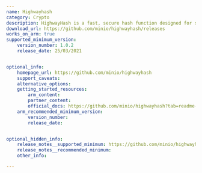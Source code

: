 ```yaml
---
name: Highwayhash
category: Crypto
description: HighwayHash is a fast, secure hash function designed for speed and security, suitable for use in checksums, hash tables and fingerprinting.
download_url: https://github.com/minio/highwayhash/releases
works_on_arm: true
supported_minimum_version:
    version_number: 1.0.2
    release_date: 25/03/2021


optional_info:
    homepage_url: https://github.com/minio/highwayhash
    support_caveats:
    alternative_options:
    getting_started_resources:
        arm_content:
        partner_content:
        official_docs: https://github.com/minio/highwayhash?tab=readme-ov-file#installation
    arm_recommended_minimum_version:
        version_number:
        release_date:


optional_hidden_info:
    release_notes__supported_minimum: https://github.com/minio/highwayhash/releases/tag/v1.0.2
    release_notes__recommended_minimum:
    other_info:

---
```

